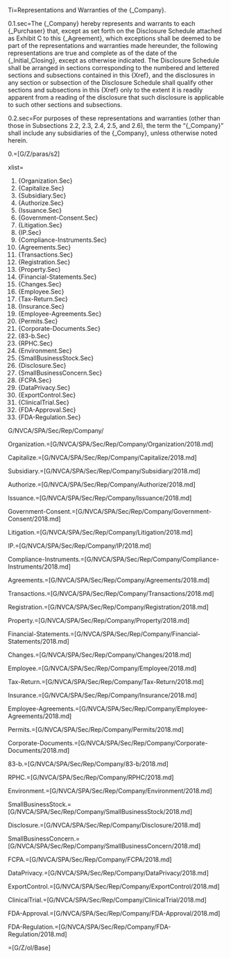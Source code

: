Ti=Representations and Warranties of the {_Company}.

0.1.sec=The {_Company} hereby represents and warrants to each {_Purchaser} that, except as set forth on the Disclosure Schedule attached as Exhibit C to this {_Agreement}, which exceptions shall be deemed to be part of the representations and warranties made hereunder, the following representations are true and complete as of the date of the {_Initial_Closing}, except as otherwise indicated. The Disclosure Schedule shall be arranged in sections corresponding to the numbered and lettered sections and subsections contained in this {Xref}, and the disclosures in any section or subsection of the Disclosure Schedule shall qualify other sections and subsections in this {Xref} only to the extent it is readily apparent from a reading of the disclosure that such disclosure is applicable to such other sections and subsections. 

0.2.sec=For purposes of these representations and warranties (other than those in Subsections 2.2, 2.3, 2.4, 2.5, and 2.6), the term the “{_Company}” shall include any subsidiaries of the {_Company}, unless otherwise noted herein.

0.=[G/Z/paras/s2]

xlist=<ol><li>{Organization.Sec}<li>{Capitalize.Sec}<li>{Subsidiary.Sec}<li>{Authorize.Sec}<li>{Issuance.Sec}<li>{Government-Consent.Sec}<li>{Litigation.Sec}<li>{IP.Sec}<li>{Compliance-Instruments.Sec}<li>{Agreements.Sec}<li>{Transactions.Sec}<li>{Registration.Sec}<li>{Property.Sec}<li>{Financial-Statements.Sec}<li>{Changes.Sec}<li>{Employee.Sec}<li>{Tax-Return.Sec}<li>{Insurance.Sec}<li>{Employee-Agreements.Sec}<li>{Permits.Sec}<li>{Corporate-Documents.Sec}<li>{83-b.Sec}<li>{RPHC.Sec}<li>{Environment.Sec}<li>{SmallBusinessStock.Sec}<li>{Disclosure.Sec}<li>{SmallBusinessConcern.Sec}<li>{FCPA.Sec}<li>{DataPrivacy.Sec}<li>{ExportControl.Sec}<li>{ClinicalTrial.Sec}<li>{FDA-Approval.Sec}<li>{FDA-Regulation.Sec}</ol>
G/NVCA/SPA/Sec/Rep/Company/

Organization.=[G/NVCA/SPA/Sec/Rep/Company/Organization/2018.md]

Capitalize.=[G/NVCA/SPA/Sec/Rep/Company/Capitalize/2018.md]

Subsidiary.=[G/NVCA/SPA/Sec/Rep/Company/Subsidiary/2018.md]

Authorize.=[G/NVCA/SPA/Sec/Rep/Company/Authorize/2018.md]

Issuance.=[G/NVCA/SPA/Sec/Rep/Company/Issuance/2018.md]

Government-Consent.=[G/NVCA/SPA/Sec/Rep/Company/Government-Consent/2018.md]

Litigation.=[G/NVCA/SPA/Sec/Rep/Company/Litigation/2018.md]

IP.=[G/NVCA/SPA/Sec/Rep/Company/IP/2018.md]

Compliance-Instruments.=[G/NVCA/SPA/Sec/Rep/Company/Compliance-Instruments/2018.md]

Agreements.=[G/NVCA/SPA/Sec/Rep/Company/Agreements/2018.md]

Transactions.=[G/NVCA/SPA/Sec/Rep/Company/Transactions/2018.md]

Registration.=[G/NVCA/SPA/Sec/Rep/Company/Registration/2018.md]

Property.=[G/NVCA/SPA/Sec/Rep/Company/Property/2018.md]

Financial-Statements.=[G/NVCA/SPA/Sec/Rep/Company/Financial-Statements/2018.md]

Changes.=[G/NVCA/SPA/Sec/Rep/Company/Changes/2018.md]

Employee.=[G/NVCA/SPA/Sec/Rep/Company/Employee/2018.md]

Tax-Return.=[G/NVCA/SPA/Sec/Rep/Company/Tax-Return/2018.md]

Insurance.=[G/NVCA/SPA/Sec/Rep/Company/Insurance/2018.md]

Employee-Agreements.=[G/NVCA/SPA/Sec/Rep/Company/Employee-Agreements/2018.md]

Permits.=[G/NVCA/SPA/Sec/Rep/Company/Permits/2018.md]

Corporate-Documents.=[G/NVCA/SPA/Sec/Rep/Company/Corporate-Documents/2018.md]

83-b.=[G/NVCA/SPA/Sec/Rep/Company/83-b/2018.md]

RPHC.=[G/NVCA/SPA/Sec/Rep/Company/RPHC/2018.md]

Environment.=[G/NVCA/SPA/Sec/Rep/Company/Environment/2018.md]

SmallBusinessStock.=[G/NVCA/SPA/Sec/Rep/Company/SmallBusinessStock/2018.md]

Disclosure.=[G/NVCA/SPA/Sec/Rep/Company/Disclosure/2018.md]

SmallBusinessConcern.=[G/NVCA/SPA/Sec/Rep/Company/SmallBusinessConcern/2018.md]

FCPA.=[G/NVCA/SPA/Sec/Rep/Company/FCPA/2018.md]

DataPrivacy.=[G/NVCA/SPA/Sec/Rep/Company/DataPrivacy/2018.md]

ExportControl.=[G/NVCA/SPA/Sec/Rep/Company/ExportControl/2018.md]

ClinicalTrial.=[G/NVCA/SPA/Sec/Rep/Company/ClinicalTrial/2018.md]

FDA-Approval.=[G/NVCA/SPA/Sec/Rep/Company/FDA-Approval/2018.md]

FDA-Regulation.=[G/NVCA/SPA/Sec/Rep/Company/FDA-Regulation/2018.md]

=[G/Z/ol/Base]


